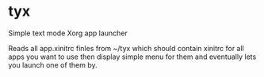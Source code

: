 # tyx

Simple text mode Xorg app launcher

Reads all app.xinitrc finles from ~/tyx which should contain xinitrc for all apps you want to use then display simple menu for them and eventually lets you launch one of them by.

